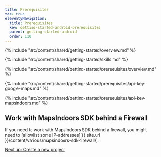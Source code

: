```yaml
---
title: Prerequisites
toc: true
eleventyNavigation:
  title: Prerequisites
  key: getting-started-android-prerequisites
  parent: getting-started-android
  order: 110
---
```


<!-- Overview -->
{% include "src/content/shared/getting-started/overview.md" %}

<!-- Skills -->
{% include "src/content/shared/getting-started/skills.md" %}

<!-- Overview -->
{% include "src/content/shared/getting-started/prerequisites/overview.md" %}

<!-- Google Maps API key -->
{% include "src/content/shared/getting-started/prerequisites/api-key-google-maps.md" %}

<!-- MapsIndoors API key -->
{% include "src/content/shared/getting-started/prerequisites/api-key-mapsindoors.md" %}

## Work with MapsIndoors SDK behind a Firewall

If you need to work with MapsIndoors SDK behind a firewall, you might need to [allowlist some IP-addresses]({{ site.url }}/content/various/mapsindoors-sdk-firewall/).

<p class="next-article"><a class="mi-button mi-button--outline" href="{{ site.url }}/content/getting-started/android/new-project/">Next up: Create a new project</a>
